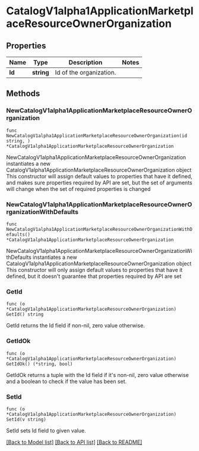 # CatalogV1alpha1ApplicationMarketplaceResourceOwnerOrganization

## Properties

Name | Type | Description | Notes
------------ | ------------- | ------------- | -------------
**Id** | **string** | Id of the organization. | 

## Methods

### NewCatalogV1alpha1ApplicationMarketplaceResourceOwnerOrganization

`func NewCatalogV1alpha1ApplicationMarketplaceResourceOwnerOrganization(id string, ) *CatalogV1alpha1ApplicationMarketplaceResourceOwnerOrganization`

NewCatalogV1alpha1ApplicationMarketplaceResourceOwnerOrganization instantiates a new CatalogV1alpha1ApplicationMarketplaceResourceOwnerOrganization object
This constructor will assign default values to properties that have it defined,
and makes sure properties required by API are set, but the set of arguments
will change when the set of required properties is changed

### NewCatalogV1alpha1ApplicationMarketplaceResourceOwnerOrganizationWithDefaults

`func NewCatalogV1alpha1ApplicationMarketplaceResourceOwnerOrganizationWithDefaults() *CatalogV1alpha1ApplicationMarketplaceResourceOwnerOrganization`

NewCatalogV1alpha1ApplicationMarketplaceResourceOwnerOrganizationWithDefaults instantiates a new CatalogV1alpha1ApplicationMarketplaceResourceOwnerOrganization object
This constructor will only assign default values to properties that have it defined,
but it doesn't guarantee that properties required by API are set

### GetId

`func (o *CatalogV1alpha1ApplicationMarketplaceResourceOwnerOrganization) GetId() string`

GetId returns the Id field if non-nil, zero value otherwise.

### GetIdOk

`func (o *CatalogV1alpha1ApplicationMarketplaceResourceOwnerOrganization) GetIdOk() (*string, bool)`

GetIdOk returns a tuple with the Id field if it's non-nil, zero value otherwise
and a boolean to check if the value has been set.

### SetId

`func (o *CatalogV1alpha1ApplicationMarketplaceResourceOwnerOrganization) SetId(v string)`

SetId sets Id field to given value.



[[Back to Model list]](../README.md#documentation-for-models) [[Back to API list]](../README.md#documentation-for-api-endpoints) [[Back to README]](../README.md)


